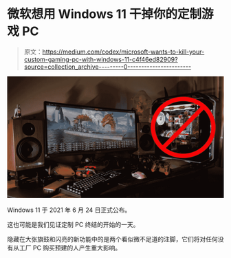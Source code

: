 # 微软想用 Windows 11 干掉你的定制游戏 PC

> 原文：<https://medium.com/codex/microsoft-wants-to-kill-your-custom-gaming-pc-with-windows-11-c4f46ed82909?source=collection_archive---------0----------------------->

![](img/c183bc69d8a1b633eed792743e0fd53c.png)

Windows 11 于 2021 年 6 月 24 日正式公布。

这也可能是我们见证定制 PC 终结的开始的一天。

隐藏在大张旗鼓和闪亮的新功能中的是两个看似微不足道的注脚，它们将对任何没有从工厂 PC 购买预建的人产生重大影响。